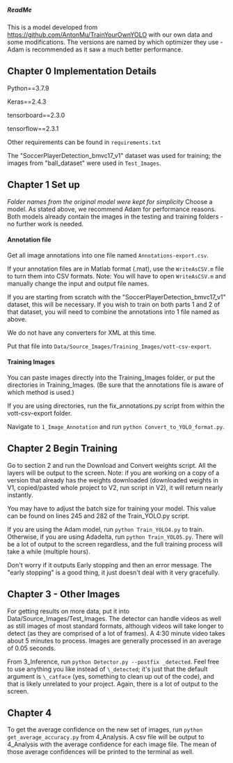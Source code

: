 ##### ReadMe

This is a model developed from https://github.com/AntonMu/TrainYourOwnYOLO with our own data and some modifications. The versions are named by which optimizer they use - Adam is recommended as it saw a much better performance.

## Chapter 0 Implementation Details

Python==3.7.9

Keras==2.4.3

tensorboard==2.3.0

tensorflow==2.3.1 

Other requirements can be found in `requirements.txt`

The "SoccerPlayerDetection_bmvc17_v1" dataset was used for training; the images from "ball_dataset" were used in `Test_Images`.

## Chapter 1 Set up 

*Folder names from the original model were kept for simplicity*
Choose a model. As stated above, we recommend Adam for performance reasons. Both models already contain the images in the testing and training folders - no further work is needed.

#### Annotation file

Get all image annotations into one file named `Annotations-export.csv`.

If your annotation files are in Matlab format (.mat), use the `WriteAsCSV.m` file to turn them into CSV formats. Note: You will have to open `WriteAsCSV.m` and manually change the input and output file names.

If you are starting from scratch with the "SoccerPlayerDetection_bmvc17_v1" dataset, this will be necessary. If you wish to train on both parts 1 and 2 of that dataset, you will need to combine the annotations into 1 file named as above.

We do not have any converters for XML at this time.

Put that file into `Data/Source_Images/Training_Images/vott-csv-export`.

#### Training Images 

You can paste images directly into the Training_Images folder, or put the directories in Training_Images. (Be sure that the annotations file is aware of which method is used.)

If you are using directories, run the fix_annotations.py script from within the vott-csv-export folder.

Navigate to `1_Image_Annotation` and run `python Convert_to_YOLO_format.py`.

## Chapter 2 Begin Training

Go to section 2 and run the Download and Convert weights script. All the layers will be output to the screen. Note: if you are working on a copy of a version that already has the weights downloaded (downloaded weights in V1, copied/pasted whole project to V2, run script in V2), it will return nearly instantly.

You may have to adjust the batch size for training your model. This value can be found on lines 245 and 282 of the Train_YOLO.py script.

If you are using the Adam model, run `python Train_YOLO4.py` to train. Otherwise, if you are using Adadelta, run `python Train_YOLO5.py`. There will be a lot of output to the screen regardless, and the full training process will take a while (multiple hours).

Don't worry if it outputs Early stopping and then an error message. The "early stopping" is a good thing, it just doesn't deal with it very gracefully.

## Chapter 3 - Other Images

For getting results on more data, put it into Data/Source_Images/Test_Images. The detector can handle videos as well as still images of most standard formats, although videos will take longer to detect (as they are comprised of a lot of frames). A 4:30 minute video takes about 5 minutes to process. Images are generally processed in an average of 0.05 seconds.

From 3_Inference, run `python Detector.py --postfix _detected`. Feel free to use anything you like instead of `\_detected`; it's just that the default argument is `\_catface` (yes, something to clean up out of the code), and that is likely unrelated to your project. Again, there is a lot of output to the screen.

## Chapter 4

To get the average confidence on the new set of images, run `python get_average_accuracy.py` from 4_Analysis. A csv file will be output to 4_Analysis with the average confidence for each image file. The mean of those average confidences will be printed to the terminal as well.
